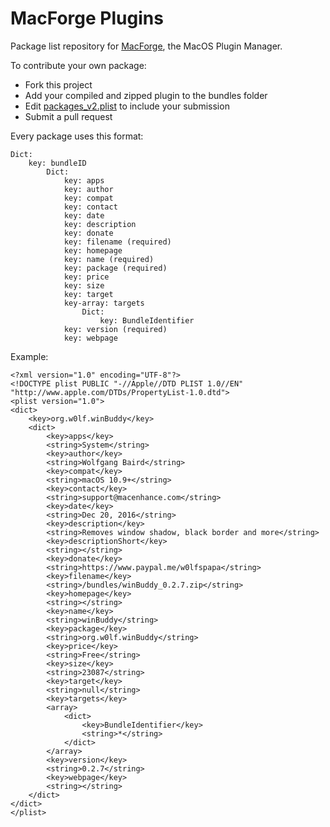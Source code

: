 MacForge Plugins
=================
Package list repository for [MacForge](https://github.com/w0lfschild/MacForge), the MacOS Plugin Manager.

To contribute your own package:

- Fork this project
- Add your compiled and zipped plugin to the bundles folder
- Edit [packages_v2.plist](https://github.com/w0lfschild/macplugins/blob/master/packages_v2.plist) to include your submission
- Submit a pull request

Every package uses this format:

```
Dict:
    key: bundleID
        Dict:
            key: apps
            key: author
            key: compat
            key: contact
            key: date
            key: description
            key: donate
            key: filename (required)
            key: homepage
            key: name (required)
            key: package (required)
            key: price
            key: size
            key: target
            key-array: targets
                Dict:
                    key: BundleIdentifier
            key: version (required)
            key: webpage
```

Example:


```plist
<?xml version="1.0" encoding="UTF-8"?>
<!DOCTYPE plist PUBLIC "-//Apple//DTD PLIST 1.0//EN" "http://www.apple.com/DTDs/PropertyList-1.0.dtd">
<plist version="1.0">
<dict>
	<key>org.w0lf.winBuddy</key>
	<dict>
		<key>apps</key>
		<string>System</string>
		<key>author</key>
		<string>Wolfgang Baird</string>
		<key>compat</key>
		<string>macOS 10.9+</string>
		<key>contact</key>
		<string>support@macenhance.com</string>
		<key>date</key>
		<string>Dec 20, 2016</string>
		<key>description</key>
		<string>Removes window shadow, black border and more</string>
		<key>descriptionShort</key>
		<string></string>
		<key>donate</key>
		<string>https://www.paypal.me/w0lfspapa</string>
		<key>filename</key>
		<string>/bundles/winBuddy_0.2.7.zip</string>
		<key>homepage</key>
		<string></string>
		<key>name</key>
		<string>winBuddy</string>
		<key>package</key>
		<string>org.w0lf.winBuddy</string>
		<key>price</key>
		<string>Free</string>
		<key>size</key>
		<string>23087</string>
		<key>target</key>
		<string>null</string>
		<key>targets</key>
		<array>
			<dict>
				<key>BundleIdentifier</key>
				<string>*</string>
			</dict>
		</array>
		<key>version</key>
		<string>0.2.7</string>
		<key>webpage</key>
		<string></string>
	</dict>
</dict>
</plist>
```
